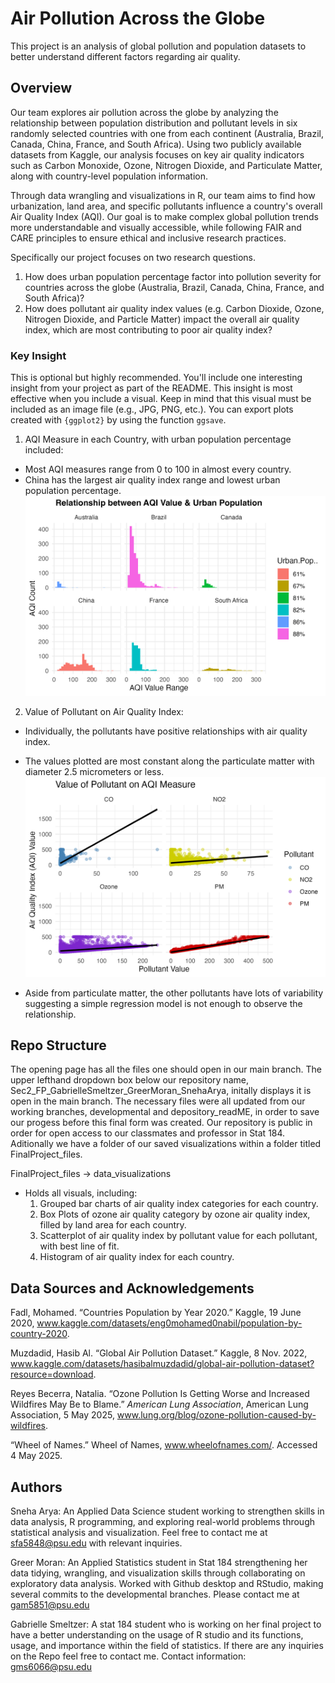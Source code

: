 # Air Pollution Across the Globe

This project is an analysis of global pollution and population datasets to better understand different factors regarding air quality.

## Overview

Our team explores air pollution across the globe by analyzing the relationship between population distribution and pollutant levels in six randomly selected countries with one from each continent (Australia, Brazil, Canada, China, France, and South Africa). Using two publicly available datasets from Kaggle, our analysis focuses on key air quality indicators such as Carbon Monoxide, Ozone, Nitrogen Dioxide, and Particulate Matter, along with country-level population information.

Through data wrangling and visualizations in R, our team aims to find how urbanization, land area, and specific pollutants influence a country's overall Air Quality Index (AQI). Our goal is to make complex global pollution trends more understandable and visually accessible, while following FAIR and CARE principles to ensure ethical and inclusive research practices.

Specifically our project focuses on two research questions.
  1. How does urban population percentage factor into pollution severity for countries across the globe (Australia, Brazil, Canada, China, France, and South Africa)?
  2. How does pollutant air quality index values (e.g. Carbon Dioxide, Ozone, Nitrogen Dioxide, and Particle Matter) impact the overall air quality index, which are most contributing to poor air quality index?

### Key Insight

This is optional but highly recommended. You'll include one interesting insight from your project as part of the README. This insight is most effective when you include a visual. Keep in mind that this visual must be included as an image file (e.g., JPG, PNG, etc.). You can export plots created with `{ggplot2}` by using the function `ggsave`.

1. AQI Measure in each Country, with urban population percentage included:

- Most AQI measures range from 0 to 100 in almost every country.
- China has the largest air quality index range and lowest urban population percentage.
![UrbanPopulationAQI](https://github.com/Stat184-Spring2025/Sec2_FP_GabrielleSmeltzer_GreerMoran_SnehaArya/blob/developmental/FinalProject_files/data-visualizations/UrbanPopulationAQI.png)



2. Value of Pollutant on Air Quality Index:

- Individually, the pollutants have positive relationships with air quality index.
- The values plotted are most constant along the particulate matter with diameter 2.5 micrometers or less.
![PollutantLMPlot.png](https://github.com/Stat184-Spring2025/Sec2_FP_GabrielleSmeltzer_GreerMoran_SnehaArya/blob/developmental/FinalProject_files/data-visualizations/PollutantLMPlot.png)


- Aside from particulate matter, the other pollutants have lots of variability suggesting a simple regression model is not enough to observe the relationship.

## Repo Structure

The opening page has all the files one should open in our main branch. The upper lefthand dropdown box below our repository name, Sec2_FP_GabrielleSmeltzer_GreerMoran_SnehaArya, initally displays it is open in the main branch. The necessary files were all updated from our working branches, developmental and depository_readME, in order to save our progess before this final form was created. Our repository is public in order for open access to our classmates and professor in Stat 184. Aditionally we have a folder of our saved visualizations within a folder titled FinalProject_files.

FinalProject_files -> data_visualizations

- Holds all visuals, including:
  1. Grouped bar charts of air quality index categories for each country.
  2. Box Plots of ozone air quality category by ozone air quality index, filled by land area for each country.
  3. Scatterplot of air quality index by pollutant value for each pollutant, with best line of fit.
  4. Histogram of air quality index for each country.

## Data Sources and Acknowledgements

Fadl, Mohamed. “Countries Population by Year 2020.” Kaggle, 19 June 2020, www.kaggle.com/datasets/eng0mohamed0nabil/population-by-country-2020. 

Muzdadid, Hasib Al. “Global Air Pollution Dataset.” Kaggle, 8 Nov. 2022, www.kaggle.com/datasets/hasibalmuzdadid/global-air-pollution-dataset?resource=download.

Reyes Becerra, Natalia. “Ozone Pollution Is Getting Worse and Increased Wildfires May Be to Blame.” *American Lung Association*, American Lung Association, 5 May 2025, www.lung.org/blog/ozone-pollution-caused-by-wildfires.

“Wheel of Names.” Wheel of Names, www.wheelofnames.com/. Accessed 4 May 2025. 

## Authors

Sneha Arya:
An Applied Data Science student working to strengthen skills in data analysis, R programming, and exploring real-world problems through statistical analysis and visualization. Feel free to contact me at sfa5848@psu.edu with relevant inquiries.

Greer Moran:
An Applied Statistics student in Stat 184 strengthening her data tidying, wrangling, and visualization skills through collaborating on exploratory data analysis. Worked with Github desktop and RStudio, making several commits to the developmental branches. Please contact me at gam5851@psu.edu

Gabrielle Smeltzer: 
A stat 184 student who is working on her final project to have a better understanding on the usage of R studio and its functions, usage, and importance within the field of statistics. If there are any inquiries on the Repo feel free to contact me. Contact information: gms6066@psu.edu
